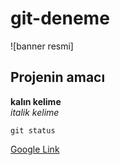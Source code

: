 # git-deneme

![banner resmi]

## Projenin amacı
**kalın kelime** <br/>
*italik kelime*

`git status`

[Google Link](http://www.google.com)
